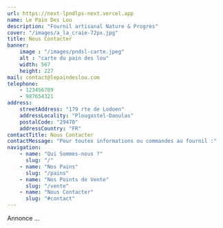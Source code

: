 ```yaml
---
url: https://next-lpndlps-next.vercel.app
name: Le Pain Des Lou
description: "Fournil artisanal Nature & Progrès"
cover: "/images/a_la_craie-72px.jpg"
title: Nous Contacter
banner: 
    image : "/images/pndsl-carte.jpeg"
    alt : "carte du pain des lou"
    width: 567
    height: 227
mail: contact@lepaindeslou.com
telephone: 
    - 123456789
    - 987654321
address: 
    streetAddress: "179 rte de Lodoen"
    addressLocality: "Plougastel-Daoulas"
    postalCode: "29470"
    addressCountry: "FR"
contactTitle: Nous Contacter
contactMessage: "Pour toutes informations ou commandes au fournil :"
navigation:
    - name: "Qui Sommes-nous ?"
      slug: "/"
    - name: "Nos Pains"
      slug: "/pains"
    - name: "Nos Points de Vente"
      slug: "/vente"
    - name: "Nous Contacter"
      slug: "#contact"
---
```


Annonce ...